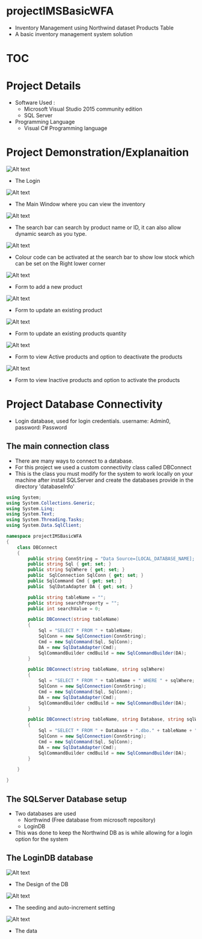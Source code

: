 # projectIMSBasicWFA

- Inventory Management using Northwind dataset Products Table
- A basic inventory management system solution

# TOC


# Project Details
- Software Used :
  - Microsoft Visual Studio 2015 community edition 
  - SQL Server 
- Programming Language  
  - Visual C# Programming language

# Project Demonstration/Explanaition

![Alt text](gallery/Login.JPG)
- The Login 

![Alt text](gallery/MainWindow.JPG) 
- The Main Window where you can view the inventory

![Alt text](gallery/SearchBar.JPG) 
- The search bar can search by product name or ID, it can also allow dynamic search as you type.

![Alt text](gallery/ColourCodeLowStock.JPG) 
- Colour code can be activated at the search bar to show low stock which can be set on the Right lower corner

![Alt text](gallery/AddProduct.JPG) 
- Form to add a new product

![Alt text](gallery/UpdateProduct.JPG) 
- Form to update an existing product

![Alt text](gallery/UpdateQuantity.JPG)
- Form to update an existing products quantity

![Alt text](gallery/ProductActive.JPG) 
- Form to view Active products and option to deactivate the products

![Alt text](gallery/ProductInactive.JPG) 
- Form to view Inactive products and option to activate the products

# Project Database Connectivity
- Login database, used for login credentials. username: Admin0, password: Password

## The main connection class
- There are many ways to connect to a database.
- For this project we used a custom connectivity class called DBConnect
- This is the class you must modify for the system to work locally on your machine after install SQLServer and create the databases provide in the directory 'databaseInfo'

```C#
using System;
using System.Collections.Generic;
using System.Linq;
using System.Text;
using System.Threading.Tasks;
using System.Data.SqlClient;

namespace projectIMSBasicWFA
{
    class DBConnect
    {
        public string ConnString = "Data Source=[LOCAL_DATABASE_NAME]; Initial Catalog=Northwind; Integrated Security=True";
        public string Sql { get; set; }
        public string SqlWhere { get; set; }
        public  SqlConnection SqlConn { get; set; }
        public SqlCommand Cmd { get; set; }
        public  SqlDataAdapter DA { get; set; }

        public string tableName = "";
        public string searchProperty = "";
        public int searchValue = 0;

        public DBConnect(string tableName)
        {
            Sql = "SELECT * FROM " + tableName;
            SqlConn = new SqlConnection(ConnString);
            Cmd = new SqlCommand(Sql, SqlConn);
            DA = new SqlDataAdapter(Cmd);
            SqlCommandBuilder cmdBuild = new SqlCommandBuilder(DA);
        }

        public DBConnect(string tableName, string sqlWhere)
        {
            Sql = "SELECT * FROM " + tableName + " WHERE " + sqlWhere;
            SqlConn = new SqlConnection(ConnString);
            Cmd = new SqlCommand(Sql, SqlConn);
            DA = new SqlDataAdapter(Cmd);
            SqlCommandBuilder cmdBuild = new SqlCommandBuilder(DA);
        }

        public DBConnect(string tableName, string Database, string sqlWhere)
        {
            Sql = "SELECT * FROM " + Database + ".dbo." + tableName + " WHERE " + sqlWhere;
            SqlConn = new SqlConnection(ConnString);
            Cmd = new SqlCommand(Sql, SqlConn);
            DA = new SqlDataAdapter(Cmd);
            SqlCommandBuilder cmdBuild = new SqlCommandBuilder(DA);
        }

    }

}

```
## The SQLServer Database setup
- Two databases are used
  - Northwind (Free database from microsoft repository)
  - LoginDB
- This was done to keep the Northwind DB as is while allowing for a login option for the system

## The LoginDB database

![Alt text](gallery/LoginTableDesign.JPG)
- The Design of the DB

![Alt text](gallery/LoginTableDesignKeyIncrement.JPG)
- The seeding and auto-increment setting

![Alt text](gallery/LoginTableData.JPG)
- The data